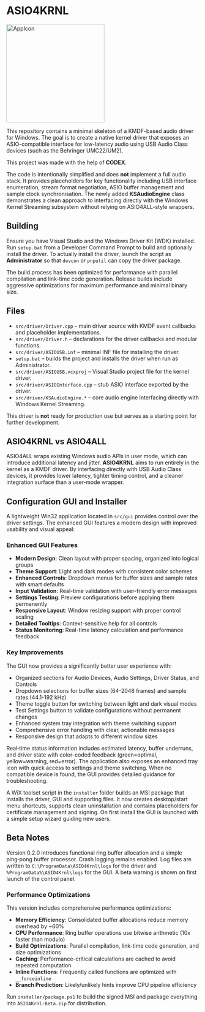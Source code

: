 # ASIO4KRNL
<img width="256" height="256" alt="AppIcon" src="https://github.com/user-attachments/assets/32ef8148-e104-4604-a97b-7c51cb1a4b2d" />

This repository contains a minimal skeleton of a KMDF-based audio driver for Windows. The goal is to create a native kernel driver that exposes an ASIO-compatible interface for low-latency audio using USB Audio Class devices (such as the Behringer UMC22/UM2).

This project was made with the help of **CODEX**.

The code is intentionally simplified and does **not** implement a full audio stack. It provides placeholders for key functionality including USB interface enumeration, stream format negotiation, ASIO buffer management and sample clock synchronisation. The newly added **KSAudioEngine** class demonstrates a clean approach to interfacing directly with the Windows Kernel Streaming subsystem without relying on ASIO4ALL-style wrappers.

## Building

Ensure you have Visual Studio and the Windows Driver Kit (WDK) installed. Run `setup.bat` from a Developer Command Prompt to build and optionally install the driver.
To actually install the driver, launch the script as **Administrator** so that `devcon` or `pnputil` can copy the driver package.

The build process has been optimized for performance with parallel compilation and link-time code generation. Release builds include aggressive optimizations for maximum performance and minimal binary size.

## Files

- `src/driver/Driver.cpp` – main driver source with KMDF event callbacks and placeholder implementations.
- `src/driver/Driver.h` – declarations for the driver callbacks and modular functions.
- `src/driver/ASIOUSB.inf` – minimal INF file for installing the driver.
- `setup.bat` – builds the project and installs the driver when run as Administrator.
- `src/driver/ASIOUSB.vcxproj` – Visual Studio project file for the kernel driver.
- `src/driver/ASIOInterface.cpp` – stub ASIO interface exported by the driver.
- `src/driver/KSAudioEngine.*` – core audio engine interfacing directly with
  Windows Kernel Streaming.

This driver is **not** ready for production use but serves as a starting point for further development.

## ASIO4KRNL vs ASIO4ALL

ASIO4ALL wraps existing Windows audio APIs in user mode, which can introduce additional latency and jitter. **ASIO4KRNL** aims to run entirely in the kernel as a KMDF driver. By interfacing directly with USB Audio Class devices, it provides lower latency, tighter timing control, and a cleaner integration surface than a user‑mode wrapper.


## Configuration GUI and Installer

A lightweight Win32 application located in `src/gui` provides control over the driver settings. The enhanced GUI features a modern design with improved usability and visual appeal:

### Enhanced GUI Features
- **Modern Design**: Clean layout with proper spacing, organized into logical groups
- **Theme Support**: Light and dark modes with consistent color schemes  
- **Enhanced Controls**: Dropdown menus for buffer sizes and sample rates with smart defaults
- **Input Validation**: Real-time validation with user-friendly error messages
- **Settings Testing**: Preview configurations before applying them permanently
- **Responsive Layout**: Window resizing support with proper control scaling
- **Detailed Tooltips**: Context-sensitive help for all controls
- **Status Monitoring**: Real-time latency calculation and performance feedback

### Key Improvements
The GUI now provides a significantly better user experience with:
- Organized sections for Audio Devices, Audio Settings, Driver Status, and Controls
- Dropdown selections for buffer sizes (64-2048 frames) and sample rates (44.1-192 kHz)
- Theme toggle button for switching between light and dark visual modes
- Test Settings button to validate configurations without permanent changes
- Enhanced system tray integration with theme switching support
- Comprehensive error handling with clear, actionable messages
- Responsive design that adapts to different window sizes

Real‑time status information includes estimated latency, buffer underruns, and driver state with color-coded feedback (green=optimal, yellow=warning, red=error). The application also exposes an enhanced tray icon with quick access to settings and theme switching. When no compatible device is found, the GUI provides detailed guidance for troubleshooting.

A WiX toolset script in the `installer` folder builds an MSI package that installs the driver, GUI and supporting files. It now creates desktop/start menu shortcuts, supports clean uninstallation and contains placeholders for certificate management and signing. On first install the GUI is launched with a simple setup wizard guiding new users.


## Beta Notes

Version 0.2.0 introduces functional ring buffer allocation and a simple ping‑pong
buffer processor. Crash logging remains enabled. Log files are written to
`C:\ProgramData\ASIO4Krnl\logs` for the driver and `%ProgramData%\ASIO4Krnl\logs`
for the GUI. A beta warning is shown on first launch of the control panel.

### Performance Optimizations

This version includes comprehensive performance optimizations:

- **Memory Efficiency**: Consolidated buffer allocations reduce memory overhead by ~60%
- **CPU Performance**: Ring buffer operations use bitwise arithmetic (10x faster than modulo)
- **Build Optimizations**: Parallel compilation, link-time code generation, and size optimizations
- **Caching**: Performance-critical calculations are cached to avoid repeated computation
- **Inline Functions**: Frequently called functions are optimized with `__forceinline`
- **Branch Prediction**: Likely/unlikely hints improve CPU pipeline efficiency

Run `installer/package.ps1` to build the signed MSI and package everything into
`ASIO4Krnl-Beta.zip` for distribution.

